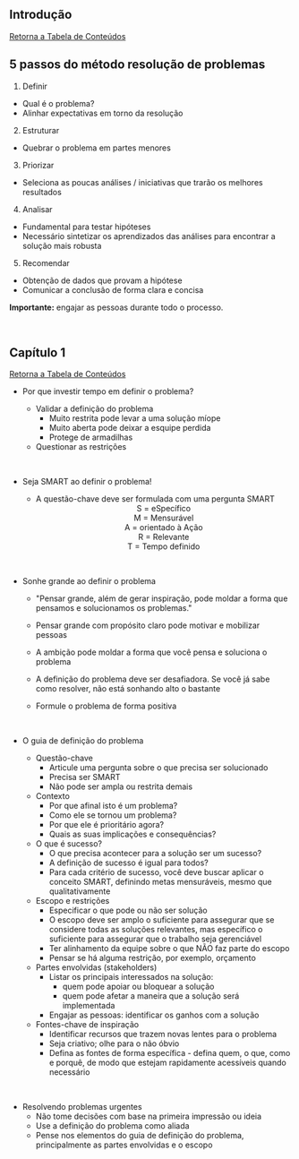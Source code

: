 ## Introdução

[Retorna a Tabela de Conteúdos](#Tabela-de-Conteúdos)

## 5 passos do método resolução de problemas

1. Definir

* Qual é o problema?
* Alinhar expectativas em torno da resolução  

2. Estruturar

* Quebrar o problema em partes menores

3. Priorizar

* Seleciona as poucas análises / iniciativas que trarão os melhores resultados

4. Analisar

* Fundamental para testar hipóteses
* Necessário sintetizar os aprendizados das análises para encontrar a solução mais robusta

5. Recomendar

* Obtenção de dados que provam a hipótese
* Comunicar a conclusão de forma clara e concisa

**Importante:** engajar as pessoas durante todo o processo.

<br>

## Capítulo 1

[Retorna a Tabela de Conteúdos](#tabela-de-conte%C3%BAdos)

* Por que investir tempo em definir o problema?

  * Validar a definição do problema
    * Muito restrita pode levar a uma solução míope
    * Muito aberta pode deixar a esquipe perdida
    * Protege de armadilhas
  * Questionar as restrições
  
<br>

* Seja SMART ao definir o problema!

  * A questão-chave deve ser formulada com uma pergunta SMART
    <center> S = eSpecífico</center>
    <center> M = Mensurável </center>
    <center> A = orientado à Ação </center>
    <center> R = Relevante </center>
    <center> T = Tempo definido </center>

<br>

* Sonhe grande ao definir o problema

  * "Pensar grande, além de gerar inspiração, pode moldar a forma que pensamos e solucionamos os problemas."

  * Pensar grande com propósito claro pode motivar e mobilizar pessoas

  * A ambição pode moldar a forma que você pensa e soluciona o problema

  * A definição do problema deve ser desafiadora. Se você já sabe como resolver, não está sonhando alto o bastante

  * Formule o problema de forma positiva

<br>

* O guia de definição do problema

  * Questão-chave
    * Articule uma pergunta sobre o que precisa ser solucionado 
    * Precisa ser SMART
    * Não pode ser ampla ou restrita demais
  * Contexto
    * Por que afinal isto é um problema?
    * Como ele se tornou um problema?
    * Por que ele é prioritário agora?
    * Quais as suas implicações e consequências?
  * O que é sucesso?
    * O que precisa acontecer para a solução ser um sucesso?
    * A definição de sucesso é igual para todos?
    * Para cada critério de sucesso, você deve buscar aplicar o conceito SMART, definindo metas mensuráveis, mesmo que qualitativamente
  * Escopo e restrições
    * Especificar o que pode ou não ser solução
    * O escopo deve ser amplo o suficiente para assegurar que se considere todas as soluções relevantes, mas específico o suficiente para assegurar que o trabalho seja gerenciável
    * Ter alinhamento da equipe sobre o que NÃO faz parte do escopo
    * Pensar se há alguma restrição, por exemplo, orçamento
  * Partes envolvidas (stakeholders)
    * Listar os principais interessados na solução: 
      * quem pode apoiar ou bloquear a solução 
      * quem pode afetar a maneira que a solução será implementada
    * Engajar as pessoas: identificar os ganhos com a solução
  * Fontes-chave de inspiração
    * Identificar recursos que trazem novas lentes para o problema
    * Seja criativo; olhe para o não óbvio
    * Defina as fontes de forma específica - defina quem, o que, como e porquê, de modo que estejam rapidamente acessíveis quando necessário

<br>

* Resolvendo problemas urgentes
  * Não tome decisões com base na primeira impressão ou ideia
  * Use a definição do problema como aliada
  * Pense nos elementos do guia de definição do problema, principalmente as partes envolvidas e o escopo
